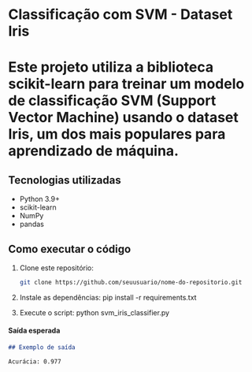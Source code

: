# Classificação com SVM - Dataset Iris

# Este projeto utiliza a biblioteca scikit-learn para treinar um modelo de classificação SVM (Support Vector Machine) usando o dataset Iris, um dos mais populares para aprendizado de máquina.
## Tecnologias utilizadas
- Python 3.9+
- scikit-learn
- NumPy
- pandas

## Como executar o código
1. Clone este repositório:
   ```bash
   git clone https://github.com/seuusuario/nome-do-repositorio.git


2. Instale as dependências:
pip install -r requirements.txt

3. Execute o script:
python svm_iris_classifier.py


#### **Saída esperada**
```markdown
## Exemplo de saída

Acurácia: 0.977



